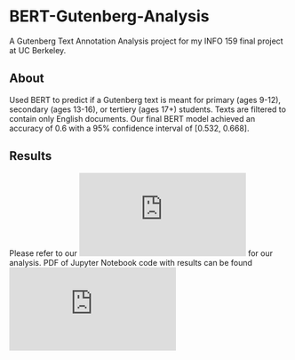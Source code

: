 # BERT-Gutenberg-Analysis

A Gutenberg Text Annotation Analysis project for my INFO 159 final project at UC Berkeley.

## About
Used BERT to predict if a Gutenberg text is meant for primary (ages 9-12), secondary (ages 13-16), or tertiery (ages 17+) students. Texts are filtered to contain only English documents. Our final BERT model achieved an accuracy of 0.6 with a 95% confidence interval of [0.532, 0.668].

## Results
Please refer to our ![AP4 Analysis](https://github.com/amelialwx/BERT-Gutenberg-Analysis/blob/main/AP4%20Analysis.pdf) for our analysis. PDF of Jupyter Notebook code with results can be found ![here](https://github.com/amelialwx/BERT-Gutenberg-Analysis/blob/main/INFO%20159%20Final%20Project.pdf)
